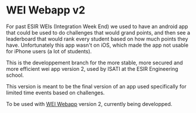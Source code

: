 # WEI Webapp v2

For past ESIR WEIs (Integration Week End) we used to have an android app that could be used to do challenges that would grand points, and then see a leaderboard that would rank every student based on how much points they have. Unfortunately this app wasn't on iOS, which made the app not usable for iPhone users (a lot of students).

This is the developpement branch for the more stable, more secured and more efficient wei app version 2, used by ISATI at the ESIR Engineering school.

This version is meant to be the final version of an app used specifically for limited time events based on challenges.

To be used with [WEI Webapp](https://github.com/BDE-ISATI/wei_app_server) version 2, currently being developped.

